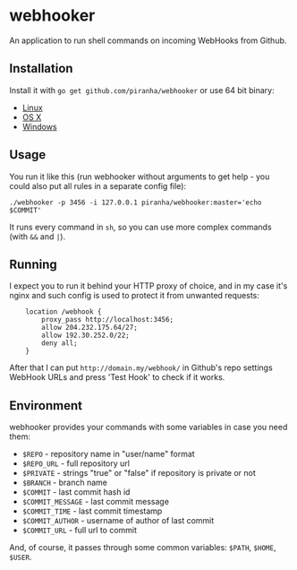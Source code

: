 # webhooker

An application to run shell commands on incoming WebHooks from Github.

## Installation

Install it with `go get github.com/piranha/webhooker` or use 64 bit binary:

 - [Linux](http://solovyov.net/files/webhooker-linux)
 - [OS X](http://solovyov.net/files/webhooker-osx)
 - [Windows](http://solovyov.net/files/webhooker-win.exe)

## Usage

You run it like this (run webhooker without arguments to get help - you could
also put all rules in a separate config file):

```
./webhooker -p 3456 -i 127.0.0.1 piranha/webhooker:master='echo $COMMIT'
```

It runs every command in `sh`, so you can use more complex commands (with `&&`
and `|`).

## Running

I expect you to run it behind your HTTP proxy of choice, and in my case it's
nginx and such config is used to protect it from unwanted requests:

```
    location /webhook {
        proxy_pass http://localhost:3456;
        allow 204.232.175.64/27;
        allow 192.30.252.0/22;
        deny all;
    }
```

After that I can put `http://domain.my/webhook/` in Github's repo settings
WebHook URLs and press 'Test Hook' to check if it works.

## Environment

webhooker provides your commands with some variables in case you need them:

- `$REPO` - repository name in "user/name" format
- `$REPO_URL` - full repository url
- `$PRIVATE` - strings "true" or "false" if repository is private or not
- `$BRANCH` - branch name
- `$COMMIT` - last commit hash id
- `$COMMIT_MESSAGE` - last commit message
- `$COMMIT_TIME` - last commit timestamp
- `$COMMIT_AUTHOR` - username of author of last commit
- `$COMMIT_URL` - full url to commit

And, of course, it passes through some common variables: `$PATH`, `$HOME`,
`$USER`.
